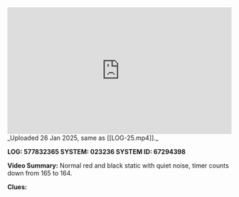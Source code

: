 
<iframe 
  src="https://drive.google.com/file/d/1xZL-1Qvglb5X7pOcerHE8WA9RU9KbiOG/preview" 
  style="width:100%; aspect-ratio:16/9; border:0;"
  allowfullscreen>
</iframe>
_Uploaded 26 Jan 2025, same as [[LOG-25.mp4]]._

**LOG: 577832365
SYSTEM: 023236
SYSTEM ID: 67294398**

**Video Summary:** Normal red and black static with quiet noise, timer counts down from 165 to 164.

**Clues:** 